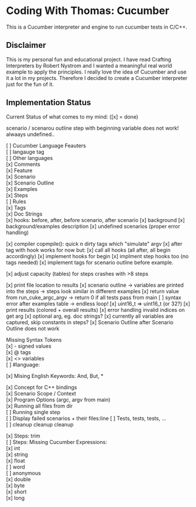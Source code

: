 # Coding With Thomas: Cucumber

This is a Cucumber interpreter and engine to run cucumber tests in C/C++. 

## Disclaimer
This is my personal fun and educational project. I have read Crafting Interpreters by Robert Nystrom and I wanted a meaningful real world example to apply the principles. I really love the idea of Cucumber and use it a lot in my projects. Therefore I decided to create a Cucumber interpreter just for the fun of it. 


## Implementation Status 

Current Status of what comes to my mind: ([x] = done)
  
scenario / scenarou outline step with beginning variable does not work! alwaays undefined..

[ ] Cucumber Language Feauters   
  [ ] langauge tag  
  [ ] Other languages  
  [x] Comments  
  [x] Feature  
  [x] Scenario  
  [x] Scenario Outline  
  [x] Examples  
  [x] Steps  
  [ ] Rules  
  [x] Tags   
  [x] Doc Strings  
  [x] hooks: before, after, before scenario, after scenario 
  [x] background
  [x] background/examples description
  [x] undefined scenarios (proper error handling)

[x] compiler copmpile(): quick n dirty tags which "simulate" argv
[x] after tag with hook works for now but:
  [x] call all hooks (all after, all begin accordingly)
  [x] implement hooks for begin
  [x] implment step hooks too (no tags needed)
  [x] implement tags for scenario outline before example.


[x] adjust capacity (tables) for steps crashes with >8 steps

[x] print file location to results
[x] scenario outline -> variables are printed into the steps -> steps look similar in different examples
[x] return value from run_cuke_argc_argv -> return 0 if all tests pass from main
[ ] syntax error after examples table -> endless loop!
[x] uint16_t => uint16_t (or 32?)
[x] print results (colored + overall results)
[x] error handling invalid indices on get arg
[x] optional arg, eg. doc strings? 
[x] currently all variables are captured, skip constants in steps? 
[x] Scenario Outline after Scenario Outline does not work

Missing Syntax Tokens  
  [x] -  signed values  
  [x] @  tags    
  [x] <>  variables  
  [ ] #language:   
  
  
[x] Mising English Keywords: And, But, *  
  
[x] Concept for C++ bindings  
[x] Scenario Scope / Context  
[x] Program Options (argc, argv from main)  
[x] Running all files from dir  
[ ] Running single step  
[ ] Display failed scenarios + their files:line
[ ] Tests, tests, tests, ...   
[ ] cleanup cleanup cleanup
  
[x] Steps: trim  
[ ] Steps: Missing Cucumber Expressions:   
  [x] int   
  [x] string   
  [x] float   
  [ ] word  
  [ ] anonymous  
  [x] double  
  [x] byte  
  [x] short  
  [x] long  
